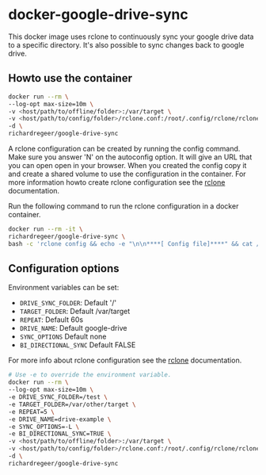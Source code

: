 # docker-google-drive-sync
This docker image uses rclone to continuously sync your google drive data to a specific directory. It's also possible to sync changes back to google drive.

## Howto use the container
```bash
docker run --rm \
--log-opt max-size=10m \
-v <host/path/to/offline/folder>:/var/target \
-v <host/path/to/config/folder>/rclone.conf:/root/.config/rclone/rclone.conf \
-d \
richardregeer/google-drive-sync
```

A rclone configuration can be created by running the config command. Make sure you answer 'N' on the autoconfig option. It will give an URL that you can open open in your browser.
When you created the config copy it and create a shared volume to use the configuration in the container. For more information howto create rclone configuration see the [rclone](https://rclone.org/drive/) documentation.

Run the following command to run the rclone configuration in a docker container.
```bash
docker run --rm -it \
richardregeer/google-drive-sync \
bash -c 'rclone config && echo -e "\n\n****[ Config file]****" && cat /root/.config/rclone/rclone.conf'
```

## Configuration options
Environment variables can be set:
- `DRIVE_SYNC_FOLDER`: Default '/'
- `TARGET_FOLDER`: Default /var/target
- `REPEAT`: Default 60s
- `DRIVE_NAME`: Default google-drive
- `SYNC_OPTIONS` Default none
- `BI_DIRECTIONAL_SYNC` Default FALSE

For more info about rclone configuration see the [rclone](https://rclone.org/drive/) documentation.
```bash
# Use -e to override the environment variable.
docker run --rm \
--log-opt max-size=10m \
-e DRIVE_SYNC_FOLDER=/test \
-e TARGET_FOLDER=/var/other/target \
-e REPEAT=5 \
-e DRIVE_NAME=drive-example \
-e SYNC_OPTIONS=-L \
-e BI_DIRECTIONAL_SYNC=TRUE \
-v <host/path/to/offline/folder>:/var/target \
-v <host/path/to/config/folder>/rclone.conf:/root/.config/rclone/rclone.conf \
-d \
richardregeer/google-drive-sync
```
